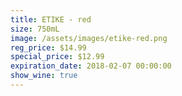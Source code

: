 ```yaml
---
title: ETIKE - red
size: 750mL
image: /assets/images/etike-red.png
reg_price: $14.99
special_price: $12.99
expiration_date: 2018-02-07 00:00:00
show_wine: true
---
```



